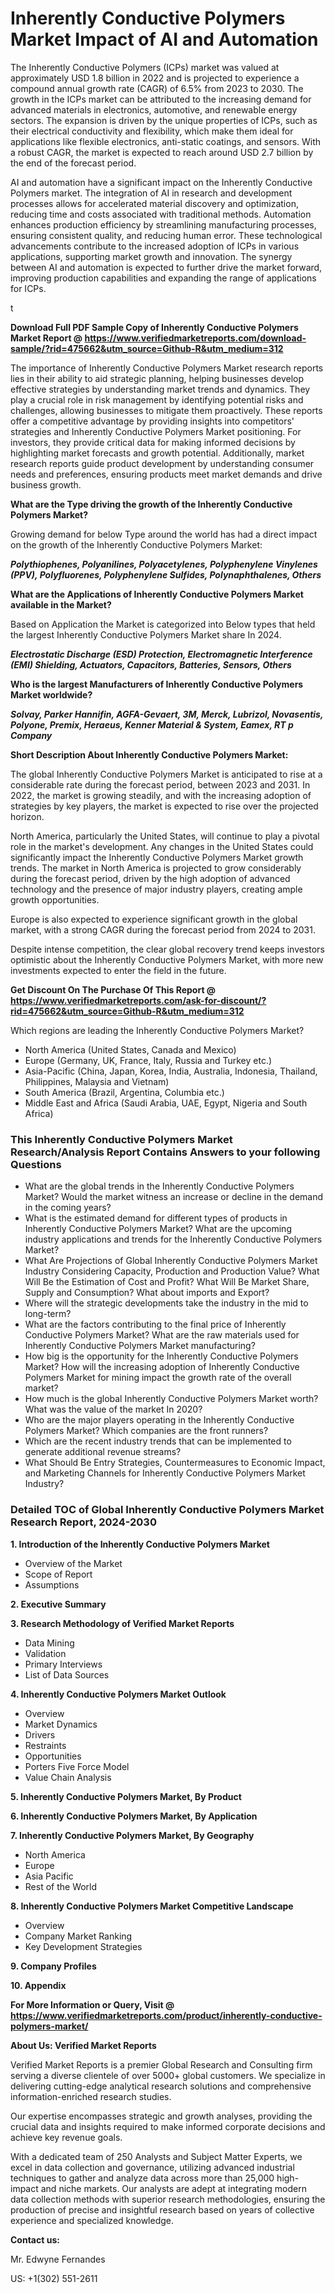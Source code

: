 <meta name="title" content="Global Inherently Conductive Polymers Market Impact of AI and Automation"><meta name="description" content="The Inherently Conductive Polymers (ICPs) market was valued at approximately USD 1.8 billion in 2022 and is projected to experience a compound annual growth rate (CAGR"><meta name="title" content="Inherently Conductive Polymers Market Size, Share, Scope, Trends, Growth, Opportunities, Analysis, Forecast"><h1>Inherently Conductive Polymers Market Impact of AI and Automation</h1><p>The Inherently Conductive Polymers (ICPs) market was valued at approximately USD 1.8 billion in 2022 and is projected to experience a compound annual growth rate (CAGR) of 6.5% from 2023 to 2030. The growth in the ICPs market can be attributed to the increasing demand for advanced materials in electronics, automotive, and renewable energy sectors. The expansion is driven by the unique properties of ICPs, such as their electrical conductivity and flexibility, which make them ideal for applications like flexible electronics, anti-static coatings, and sensors. With a robust CAGR, the market is expected to reach around USD 2.7 billion by the end of the forecast period.</p><p>AI and automation have a significant impact on the Inherently Conductive Polymers market. The integration of AI in research and development processes allows for accelerated material discovery and optimization, reducing time and costs associated with traditional methods. Automation enhances production efficiency by streamlining manufacturing processes, ensuring consistent quality, and reducing human error. These technological advancements contribute to the increased adoption of ICPs in various applications, supporting market growth and innovation. The synergy between AI and automation is expected to further drive the market forward, improving production capabilities and expanding the range of applications for ICPs.</p>t</p><p id="" class=""><strong>Download Full PDF Sample Copy of Inherently Conductive Polymers Market Report @ <a href="https://www.verifiedmarketreports.com/download-sample/?rid=475662&utm_source=Github-R&utm_medium=312" target="_blank">https://www.verifiedmarketreports.com/download-sample/?rid=475662&utm_source=Github-R&utm_medium=312</a></strong></p><p>The importance of&nbsp;Inherently Conductive Polymers Market research reports lies in their ability to aid strategic planning, helping businesses develop effective strategies by understanding market trends and dynamics. They play a crucial role in risk management by identifying potential risks and challenges, allowing businesses to mitigate them proactively. These reports offer a competitive advantage by providing insights into competitors' strategies and Inherently Conductive Polymers Market positioning. For investors, they provide critical data for making informed decisions by highlighting market forecasts and growth potential. Additionally, market research reports guide product development by understanding consumer needs and preferences, ensuring products meet market demands and drive business growth.</p><p><strong>What are the&nbsp;Type driving the growth of the Inherently Conductive Polymers Market?</strong></p><p id="" class="">Growing demand for below Type around the world has had a direct impact on the growth of the Inherently Conductive Polymers Market:</p><em><strong>Polythiophenes, Polyanilines, Polyacetylenes, Polyphenylene Vinylenes (PPV), Polyfluorenes, Polyphenylene Sulfides, Polynaphthalenes, Others</strong></em></p><strong>What are the&nbsp;Applications&nbsp;of Inherently Conductive Polymers Market available in the Market?</strong></p><p id="" class="">Based on Application the Market is categorized into Below types that held the largest Inherently Conductive Polymers Market share In 2024.</p><em><strong>Electrostatic Discharge (ESD) Protection, Electromagnetic Interference (EMI) Shielding, Actuators, Capacitors, Batteries, Sensors, Others</strong></em></p><strong>Who is the largest Manufacturers of Inherently Conductive Polymers Market worldwide?</strong></p><p><em><strong>Solvay, Parker Hannifin, AGFA-Gevaert, 3M, Merck, Lubrizol, Novasentis, Polyone, Premix, Heraeus, Kenner Material & System, Eamex, RT p Company</strong></em></p><p id="" class=""><strong>Short Description About Inherently Conductive Polymers Market:</strong></p><p>The global Inherently Conductive Polymers Market is anticipated to rise at a considerable rate during the forecast period, between 2023 and 2031. In 2022, the market is growing steadily, and with the increasing adoption of strategies by key players, the market is expected to rise over the projected horizon.</p><p>North America, particularly the United States, will continue to play a pivotal role in the market's development. Any changes in the United States could significantly impact the Inherently Conductive Polymers Market growth trends. The market in North America is projected to grow considerably during the forecast period, driven by the high adoption of advanced technology and the presence of major industry players, creating ample growth opportunities.</p><p>Europe is also expected to experience significant growth in the global market, with a strong CAGR during the forecast period from 2024 to 2031.</p><p>Despite intense competition, the clear global recovery trend keeps investors optimistic about the Inherently Conductive Polymers Market, with more new investments expected to enter the field in the future.</p><p id="" class=""><strong>Get Discount On The Purchase Of This Report @ <a href="https://www.verifiedmarketreports.com/ask-for-discount/?rid=475662&utm_source=Github-R&utm_medium=312" target="_blank">https://www.verifiedmarketreports.com/ask-for-discount/?rid=475662&utm_source=Github-R&utm_medium=312</a></strong></p>Which regions are leading the Inherently Conductive Polymers Market?</p><ul><li>North America (United States, Canada and Mexico)</li><li>Europe (Germany, UK, France, Italy, Russia and Turkey etc.)</li><li>Asia-Pacific (China, Japan, Korea, India, Australia, Indonesia, Thailand, Philippines, Malaysia and Vietnam)</li><li>South America (Brazil, Argentina, Columbia etc.)</li><li>Middle East and Africa (Saudi Arabia, UAE, Egypt, Nigeria and South Africa)</li></ul><h3 id="" class="">This Inherently Conductive Polymers Market Research/Analysis Report Contains Answers to your following Questions</h3><ul><li>What are the global trends in the Inherently Conductive Polymers Market? Would the market witness an increase or decline in the demand in the coming years?</li><li>What is the estimated demand for different types of products in Inherently Conductive Polymers Market? What are the upcoming industry applications and trends for the Inherently Conductive Polymers Market?</li><li>What Are Projections of Global Inherently Conductive Polymers Market Industry Considering Capacity, Production and Production Value? What Will Be the Estimation of Cost and Profit? What Will Be Market Share, Supply and Consumption? What about imports and Export?</li><li>Where will the strategic developments take the industry in the mid to long-term?</li><li>What are the factors contributing to the final price of Inherently Conductive Polymers Market? What are the raw materials used for Inherently Conductive Polymers Market manufacturing?</li><li>How big is the opportunity for the Inherently Conductive Polymers Market? How will the increasing adoption of Inherently Conductive Polymers Market for mining impact the growth rate of the overall market?</li><li>How much is the global Inherently Conductive Polymers Market worth? What was the value of the market In 2020?</li><li>Who are the major players operating in the Inherently Conductive Polymers Market? Which companies are the front runners?</li><li>Which are the recent industry trends that can be implemented to generate additional revenue streams?</li><li>What Should Be Entry Strategies, Countermeasures to Economic Impact, and Marketing Channels for Inherently Conductive Polymers Market Industry?</li></ul><h3 id="" class="">Detailed TOC of Global Inherently Conductive Polymers Market Research Report, 2024-2030</h3><p id="" class=""><strong>1. Introduction of the Inherently Conductive Polymers Market</strong></p><ul><li>Overview of the Market</li><li>Scope of Report</li><li>Assumptions</li></ul><p id="" class=""><strong>2. Executive Summary</strong></p><p id="" class=""><strong>3. Research Methodology of Verified Market Reports</strong></p><ul><li>Data Mining</li><li>Validation</li><li>Primary Interviews</li><li>List of Data Sources</li></ul><p id="" class=""><strong>4. Inherently Conductive Polymers Market Outlook</strong></p><ul><li>Overview</li><li>Market Dynamics</li><li>Drivers</li><li>Restraints</li><li>Opportunities</li><li>Porters Five Force Model</li><li>Value Chain Analysis</li></ul><p id="" class=""><strong>5. Inherently Conductive Polymers Market, By Product</strong></p><p id="" class=""><strong>6. Inherently Conductive Polymers Market, By Application</strong></p><p id="" class=""><strong>7. Inherently Conductive Polymers Market, By Geography</strong></p><ul><li>North America</li><li>Europe</li><li>Asia Pacific</li><li>Rest of the World</li></ul><p id="" class=""><strong>8. Inherently Conductive Polymers Market Competitive Landscape</strong></p><ul><li>Overview</li><li>Company Market Ranking</li><li>Key Development Strategies</li></ul><p id="" class=""><strong>9. Company Profiles</strong></p><p id="" class=""><strong>10. Appendix</strong></p><p id="" class=""><strong>For More Information or Query, Visit @ <a href="https://www.verifiedmarketreports.com/product/inherently-conductive-polymers-market/" target="_blank">https://www.verifiedmarketreports.com/product/inherently-conductive-polymers-market/</a></strong></p><p id="" class=""><strong>About Us: Verified Market Reports</strong></p><p id="" class="">Verified Market Reports is a premier Global Research and Consulting firm serving a diverse clientele of over 5000+ global customers. We specialize in delivering cutting-edge analytical research solutions and comprehensive information-enriched research studies.</p><p id="" class="">Our expertise encompasses strategic and growth analyses, providing the crucial data and insights required to make informed corporate decisions and achieve key revenue goals.</p><p id="" class="">With a dedicated team of 250 Analysts and Subject Matter Experts, we excel in data collection and governance, utilizing advanced industrial techniques to gather and analyze data across more than 25,000 high-impact and niche markets. Our analysts are adept at integrating modern data collection methods with superior research methodologies, ensuring the production of precise and insightful research based on years of collective experience and specialized knowledge.</p><p id="" class=""><strong>Contact us:</strong></p><p id="" class="">Mr. Edwyne Fernandes</p><p id="" class="">US: +1(302) 551-2611</p>